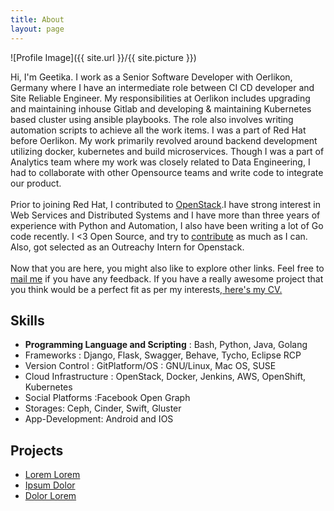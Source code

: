 ```yaml
---
title: About
layout: page
---
```

![Profile Image]({{ site.url }}/{{ site.picture }})

<p>Hi, I'm Geetika. I work as a Senior Software Developer with Oerlikon, Germany where I have an  intermediate role between CI CD developer and Site Reliable Engineer. My responsibilities at Oerlikon includes upgrading and maintaining inhouse Gitlab and developing & maintaining Kubernetes based cluster using ansible playbooks. The role also involves writing automation scripts to achieve all the work items. I was a part of Red Hat before Oerlikon. My work primarily revolved around backend development utilizing docker, kubernetes and build microservices. Though I was a part of Analytics team where my work was closely related to Data Engineering, I had to collaborate with other Opensource teams and write code to integrate our product.<br/><br/> Prior to joining Red Hat, I contributed to <a href="https://www.openstack.org" target="_blank">OpenStack</a>.I have strong interest in Web Services and Distributed Systems and I have more than three years of experience with Python and Automation, I also have been writing a lot of Go code recently. I <3 Open Source, and try to <a href="http://github.com/GeetikaBatra" target="_blank">contribute</a> as much as I can. Also, got selected as an Outreachy Intern for Openstack.<br/><br/>Now that you are here, you might also like to explore other links. Feel free to <a href="mailto:geetika791@gmail.com">mail me</a> if you have any feedback. If you have a really awesome project that you think would be a perfect fit as per my interests,<a href="assets/docs/resume.pdf" target="_blank"> here's my CV.</a>
</p>

<h2>Skills</h2>

<ul class="skill-list">
	<li><b>Programming Language and Scripting</b> :  Bash, Python, Java, Golang</li>
	<li>Frameworks : Django, Flask, Swagger, Behave, Tycho, Eclipse RCP</li>
	<li>Version Control : ​GitPlatform/OS : ​GNU/Linux, Mac OS, SUSE</li>
	<li>Cloud Infrastructure : ​OpenStack, Docker, Jenkins, AWS, OpenShift, Kubernetes</li>
	<li>Social Platforms :​Facebook Open Graph</li>
	<li>Storages: Ceph, Cinder, Swift, Gluster </li>
	<li>App-Development: Android and IOS</li>
</ul>

<h2>Projects</h2>

<ul>
	<li><a href="https://github.com/">Lorem Lorem</a></li>
	<li><a href="https://github.com/">Ipsum Dolor</a></li>
	<li><a href="https://github.com/">Dolor Lorem</a></li>
</ul>
